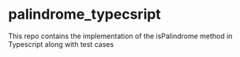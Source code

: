 # palindrome_typecsript
This repo contains the implementation of the isPalindrome method in Typescript along with test cases
